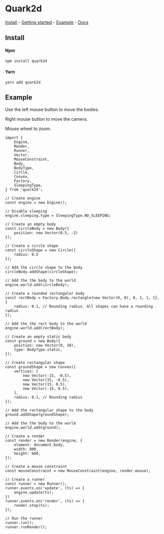# Quark2d

[Install](#install) - [Getting started](https://github.com/fominvic81/Quark2d/wiki/Getting-started) - [Example](#Example) - [Docs](https://github.com/fominvic81/Quark2d/wiki/Documentation)

## Install

#### Npm
    npm install quark2d
#### Yarn
    yarn add quark2d

## Example

Use the left mouse button to move the bodies.

Right mouse button to move the camera.

Mouse wheel to zoom.

    import {
        Engine,
        Render,
        Runner,
        Vector,
        MouseConstraint,
        Body,
        BodyType,
        Circle,
        Convex,
        Factory,
        SleepingType,
    } from 'quark2d';

    // Create engine
    const engine = new Engine();

    // Disable sleeping
    engine.sleeping.type = SleepingType.NO_SLEEPING;

    // Create an empty body
    const circleBody = new Body({
        position: new Vector(0.5, -2)
    });

    // Create a circle shape
    const circleShape = new Circle({
        radius: 0.5
    });

    // Add the circle shape to the body
    circleBody.addShape(circleShape);

    // Add the the body to the world
    engine.world.add(circleBody);

    // Create a rounded rectangular body
    const rectBody = Factory.Body.rectangle(new Vector(0, 0), 0, 1, 1, {}, {
        radius: 0.1, // Rounding radius. All shapes can have a rounding radius
    });

    // Add the the rect body to the world
    engine.world.add(rectBody);

    // Create an empty static body
    const ground = new Body({
        position: new Vector(0, 10),
        type: BodyType.static,
    });

    // Create rectangular shape
    const groundShape = new Convex({
        vertices: [
            new Vector(-15, -0.5),
            new Vector(15, -0.5),
            new Vector(15, 0.5),
            new Vector(-15, 0.5),
        ],
        radius: 0.1, // Rounding radius
    });

    // Add the rectangular shape to the body
    ground.addShape(groundShape);

    // Add the the body to the world
    engine.world.add(ground);

    // Create a render
    const render = new Render(engine, {
        element: document.body,
        width: 800,
        height: 600,
    });

    // Create a mouse constraint
    const mouseConstraint = new MouseConstraint(engine, render.mouse);

    // Create a runner
    const runner = new Runner();
    runner.events.on('update', (ts) => {
        engine.update(ts);
    })
    runner.events.on('render', (ts) => {
        render.step(ts);
    });

    // Run the runner
    runner.run();
    runner.runRender();